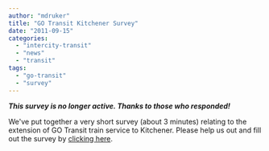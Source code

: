 ```yaml
---
author: "mdruker"
title: "GO Transit Kitchener Survey"
date: "2011-09-15"
categories: 
  - "intercity-transit"
  - "news"
  - "transit"
tags: 
  - "go-transit"
  - "survey"
---
```


_**This survey is no longer active. Thanks to those who responded!**_

We've put together a very short survey (about 3 minutes) relating to the extension of GO Transit train service to Kitchener. Please help us out and fill out the survey by [clicking here](https://docs.google.com/a/tritag.ca/spreadsheet/viewform?hl=en_US&formkey=dEtmZGpqQWdHQ1A5WDFPa3loaDJ4b2c6MQ&ifq).
